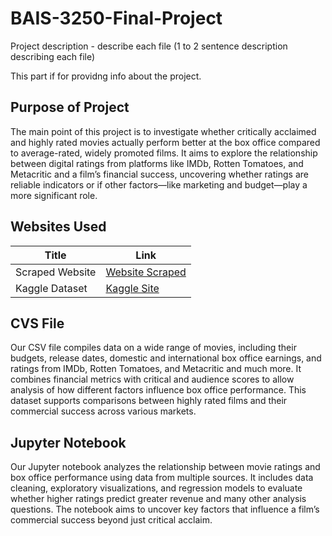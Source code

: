# BAIS-3250-Final-Project

Project description - describe each file (1 to 2 sentence description describing each file)

This part if for providng info about the project. 

## Purpose of Project
The main point of this project is to investigate whether critically acclaimed and highly rated movies actually perform better at the box office compared to average-rated, widely promoted films. It aims to explore the relationship between digital ratings from platforms like IMDb, Rotten Tomatoes, and Metacritic and a film’s financial success, uncovering whether ratings are reliable indicators or if other factors—like marketing and budget—play a more significant role.

## Websites Used
| Title | Link |
| ------ | ------ |
| Scraped Website | [Website Scraped][PlDb] |
| Kaggle Dataset | [Kaggle Site][PlGh] |

   [PlDb]: <https://www.movierankings.net/README.md>
   [PlGh]: <https://www.kaggle.com/datasets/dahvid/movie-budgets-and-revenues/README.md>

## CVS File
Our CSV file compiles data on a wide range of movies, including their budgets, release dates, domestic and international box office earnings, and ratings from IMDb, Rotten Tomatoes, and Metacritic and much more. It combines financial metrics with critical and audience scores to allow analysis of how different factors influence box office performance. This dataset supports comparisons between highly rated films and their commercial success across various markets.

## Jupyter Notebook
Our Jupyter notebook analyzes the relationship between movie ratings and box office performance using data from multiple sources. It includes data cleaning, exploratory visualizations, and regression models to evaluate whether higher ratings predict greater revenue and many other analysis questions. The notebook aims to uncover key factors that influence a film’s commercial success beyond just critical acclaim.
